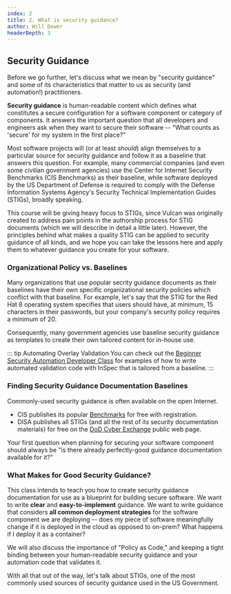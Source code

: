 ```yaml
---
index: 2
title: 2. What is security guidance?
author: Will Dower
headerDepth: 3
---
```


## Security Guidance

Before we go further, let's discuss what we mean by "security guidance" and some of its characteristics that matter to us as security (and automation!) practitioners.

**Security guidance** is human-readable content which defines what constitutes a secure configuration for a software component or category of components. It answers the important question that all developers and engineers ask when they want to secure their software -- "What counts as 'secure' for my system in the first place?"

Most software projects will (or at least *should*) align themselves to a particular source for security guidance and follow it as a baseline that answers this question. For example, many commercial companies (and even some civilian government agencies) use the Center for Internet Security Benchmarks (CIS Benchmarks) as their baseline, while software deployed by the US Department of Defense is required to comply with the Defense Information Systems Agency's Security Technical Implementation Guides (STIGs), broadly speaking.

This course will be giving heavy focus to STIGs, since Vulcan was originally created to address pain points in the authorship process for STIG documents (which we will describe in detail a little later). However, the principles behind what makes a quality STIG can be applied to security guidance of all kinds, and we hope you can take the lessons here and apply them to whatever guidance you create for your software.

### Organizational Policy vs. Baselines

Many organizations that use popular secrity guidance documents as their baselines have their own specific organizational security policies which conflict with that baseline. For example, let's say that the STIG for the Red Hat 8 operating system specifies that users should have, at minimum, 15 characters in their passwords, but your company's security policy requires a minimum of 20.

Consequently, many government agencies use baseline security guidance as templates to create their own tailored content for in-house use.

::: tip Automating Overlay Validation
You can check out the [Beginner Security Automation Developer Class](https://mitre.github.io/saf-training/courses/beginner/10.html#profile-dependencies-overlays) for examples of how to write automated validation code with InSpec that is tailored from a baseline.
:::

### Finding Security Guidance Documentation Baselines

Commonly-used security guidance is often available on the open Internet.

- CIS publishes its popular [Benchmarks](https://www.cisecurity.org/cis-benchmarks) for free with registration.
- DISA publishes all STIGs (and all the rest of its security documentation materials) for free on the [DoD Cyber Exchange](https://public.cyber.mil/stigs/downloads/) public web page.

Your first question when planning for securing your software component should always be "is there already perfectly-good guidance documentation available for it?"

### What Makes for Good Security Guidance?

This class intends to teach you how to create security guidance documentation for use as a blueprint for building secure software. We want to write **clear** and **easy-to-implement** guidance. We want to write guidance that considers **all common deployment strategies** for the software component we are deploying -- does my piece of software meaningfully change if it is deployed in the cloud as opposed to on-prem? What happens if I deploy it as a container?

We will also discuss the importance of "Policy as Code," and keeping a tight binding between your human-readable security guidance and your automation code that validates it.

With all that out of the way, let's talk about STIGs, one of the most commonly used sources of security guidance used in the US Government.

